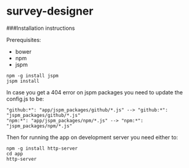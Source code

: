# survey-designer


###Installation instructions

Prerequisites:
- bower
- npm
- jspm

```
npm -g install jspm
jspm install
```
In case you get a 404 error on jspm packages you need to update the config.js to be:

```
"github:*": "app/jspm_packages/github/*.js" --> "github:*": "jspm_packages/github/*.js" 
"npm:*": "app/jspm_packages/npm/*.js" --> "npm:*": "jspm_packages/npm/*.js"
```

Then for running the app on development server you need either to:

```
npm -g install http-server
cd app
http-server
```

